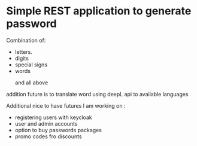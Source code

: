 <div>
    <h1>Simple REST application to generate password</h1>
        <p>Combination of:</p>
        <ul>
            <li>letters.</li>
            <li>digits</li>
            <li>special signs</li>
            <li>words</li>
            <p>and all above</p>
        </ul>
        <p>addition future is to translate word using deepL api to available languages</p>
    <p>Additional nice to have futures I am working on :</p>
        <ul>
            <li>registering users with keycloak</li>
            <li>user and admin accounts</li>
            <li>option to buy passwords packages</li>
            <li>promo codes fro discounts</li>
        </ul>
</div>
<div>

</div>
